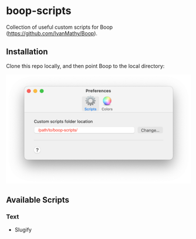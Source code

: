 # boop-scripts

Collection of useful custom scripts for Boop (https://github.com/IvanMathy/Boop).


## Installation

Clone this repo locally, and then point Boop to the local directory:

<img src="screenshots/config.png" />

## Available Scripts
### Text
- Slugify
